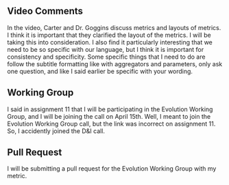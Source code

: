 ## Video Comments

In the video, Carter and Dr. Goggins discuss metrics and layouts of metrics. I think it is important that they clarified the layout of the metrics. I will be taking this into consideration. I also find it particularly interesting that we need to be so specific with our language, but I think it is important for consistency and specificity. Some specific things that I need to do are follow the subtitle formatting like with aggregators and parameters, only ask one question, and like I said earlier be specific with your wording.

## Working Group

I said in assignment 11 that I will be participating in the Evolution Working Group, and I will be joining the call on April 15th. Well, I meant to join the Evolution Working Group call, but the link was incorrect on assignment 11. So, I accidently joined the D&I call.

## Pull Request

I will be submitting a pull request for the Evolution Working Group with my metric.
